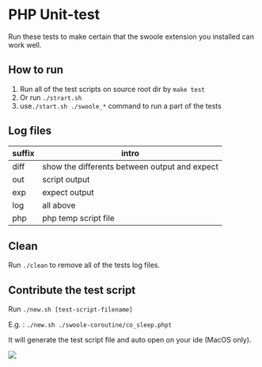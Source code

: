 # PHP Unit-test

Run these tests to make certain that the swoole extension you installed can work well.

## How to run
1. Run all of the test scripts on source root dir by `make test`
2. Or run `./strart.sh`
3. use`./start.sh ./swoole_*` command to run a part of the tests

## Log files

| suffix | intro                                         |
| ------ | --------------------------------------------- |
| diff   | show the differents between output and expect |
| out    | script output                                 |
| exp    | expect output                                 |
| log    | all above                                     |
| php    | php temp script file                          |


## Clean
Run `./clean` to remove all of the tests log files.

## Contribute the test script
Run `./new.sh [test-script-filename]`

E.g. : `./new.sh ./swoole-coroutine/co_sleep.phpt`

It will generate the test script file and auto open on your ide (MacOS only).

![](https://ws1.sinaimg.cn/large/006DQdzWly1frvn56azn9g30rs0m8b29.gif)